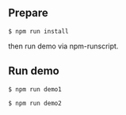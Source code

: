 ## Prepare

```
$ npm run install
```

then run demo via npm-runscript.

## Run demo

```
$ npm run demo1
```

```
$ npm run demo2
```
